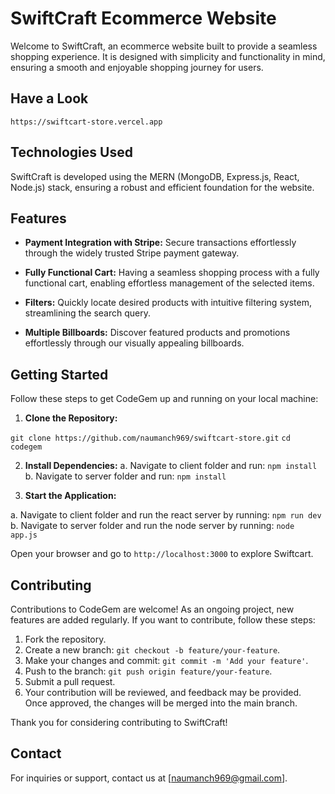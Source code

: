 # SwiftCraft Ecommerce Website

Welcome to SwiftCraft, an ecommerce website built to provide a seamless shopping experience. It is designed with simplicity and functionality in mind, ensuring a smooth and enjoyable shopping journey for users.

## Have a Look
    https://swiftcart-store.vercel.app

## Technologies Used

SwiftCraft is developed using the MERN (MongoDB, Express.js, React, Node.js) stack, ensuring a robust and efficient foundation for the website.

## Features

- **Payment Integration with Stripe:** Secure transactions effortlessly through the widely trusted Stripe payment gateway.

- **Fully Functional Cart:** Having a seamless shopping process with a fully functional cart, enabling effortless management of the selected items.

- **Filters:** Quickly locate desired products with intuitive filtering system, streamlining the search query.

- **Multiple Billboards:** Discover featured products and promotions effortlessly through our visually appealing billboards.

## Getting Started

Follow these steps to get CodeGem up and running on your local machine:

1. **Clone the Repository:**
   
`git clone https://github.com/naumanch969/swiftcart-store.git`
`cd codegem`


2. **Install Dependencies:**
  a. Navigate to client folder and run: `npm install`
  b. Navigate to server folder and run: `npm install`

3. **Start the Application:**

  a. Navigate to client folder and run the react server by running: `npm run dev`
  b. Navigate to server folder and run the node server by running: `node app.js` 
  
  Open your browser and go to `http://localhost:3000` to explore Swiftcart.
 
## Contributing

Contributions to CodeGem are welcome! As an ongoing project, new features are added regularly. If you want to contribute, follow these steps:

1. Fork the repository.
2. Create a new branch: `git checkout -b feature/your-feature`.
3. Make your changes and commit: `git commit -m 'Add your feature'`.
4. Push to the branch: `git push origin feature/your-feature`.
5. Submit a pull request.
6. Your contribution will be reviewed, and feedback may be provided. Once approved, the changes will be merged into the main branch.

Thank you for considering contributing to SwiftCraft!

## Contact

For inquiries or support, contact us at [naumanch969@gmail.com].
